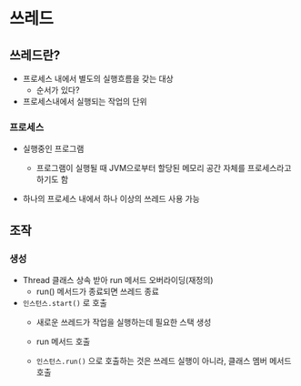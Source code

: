 # 쓰레드

## 쓰레드란?

* 프로세스 내에서 별도의 실행흐름을 갖는 대상
  * 순서가 있다?
* 프로세스내에서 실행되는 작업의 단위

### 프로세스

* 실행중인 프로그램
  * 프로그램이 실행될 때 JVM으로부터 할당된 메모리 공간 자체를 프로세스라고 하기도 함

* 하나의 프로세스 내에서 하나 이상의 쓰레드 사용 가능

## 조작

### 생성

* Thread 클래스 상속 받아 run 메서드 오버라이딩(재정의)
  * run() 메서드가 종료되면 쓰레드 종료
* `인스턴스.start()` 로 호출
  * 새로운 쓰레드가 작업을 실행하는데 필요한 스택 생성
  
  * run 메서드 호출
  
  * `인스턴스.run()` 으로 호출하는 것은 쓰레드 실행이 아니라, 클래스 멤버 메서드 호출
  
    